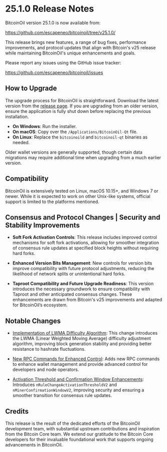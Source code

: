 # 25.1.0 Release Notes

BitcoinOil version 25.1.0 is now available from:

  <https://github.com/escapeneo/bitcoinoil/tree/v25.1.0/>

This release brings new features, a range of bug fixes, performance improvements, and protocol updates that align with Bitcoin's v25 release while maintaining BitcoinOil's unique enhancements and goals.

Please report any issues using the GitHub issue tracker:

  <https://github.com/escapeneo/bitcoinoil/issues>

## How to Upgrade

The upgrade process for BitcoinOil is straightforward. Download the latest version from the [release page](https://github.com/escapeneo/bitcoinoil/releases/tag/v25.1.0). If you are upgrading from an older version, ensure the application is fully shut down before replacing the previous installation. 

- **On Windows**: Run the installer.
- **On macOS**: Copy over the `/Applications/BitcoinOil-Qt` file.
- **On Linux**: Replace the `bitcoinoild` and `bitcoinoil-qt` binaries as needed.

Older wallet versions are generally supported, though certain data migrations may require additional time when upgrading from a much earlier version.

## Compatibility

BitcoinOil is extensively tested on Linux, macOS 10.15+, and Windows 7 or newer. While it is expected to work on other Unix-like systems, official support is limited to the platforms mentioned.

## Consensus and Protocol Changes | Security and Stability Improvements

- **Soft Fork Activation Controls**: This release includes improved control mechanisms for soft fork activations, allowing for smoother integration of consensus rule updates at specified block heights without requiring hard forks.

- **Enhanced Version Bits Management**: New controls for version bits improve compatibility with future protocol adjustments, reducing the likelihood of network splits or unintentional hard forks.

- **Taproot Compatibility and Future Upgrade Readiness**: This version introduces the necessary groundwork to ensure compatibility with Taproot and other anticipated consensus changes. These enhancements are drawn from Bitcoin's v25 improvements and adapted for BitcoinOil’s ecosystem.

## Notable Changes

- [Implementation of LWMA Difficulty Algorithm](https://github.com/escapeneo/bitcoinoil/commit/f196b1fedc6ba848b19f151851d1d635bbb5d1d2): This change introduces the LWMA (Linear Weighted Moving Average) difficulty adjustment algorithm, improving block generation stability and providing better resistance to hashrate fluctuations.

- [New RPC Commands for Enhanced Control](https://github.com/escapeneo/bitcoinoil/commit/4d7c6ffdfc3cd9a6786a024f2b9de19656a84cbb): Adds new RPC commands to enhance wallet management and provide advanced control for developers and node operators.

- [Activation Threshold and Confirmation Window Enhancements](https://github.com/escapeneo/bitcoinoil/commit/b3282a38030b4deaa0c058058356492579895e23): Introduces `nRuleChangeActivationThresholdV2` and `nMinerConfirmationWindowV2`, improving security and ensuring a smoother transition for consensus rule updates.

## Credits

This release is the result of the dedicated efforts of the BitcoinOil development team, with substantial upstream contributions and inspiration from the Bitcoin Core team. We extend our gratitude to the Bitcoin Core developers for their invaluable foundational work that supports ongoing advancements in BitcoinOil.